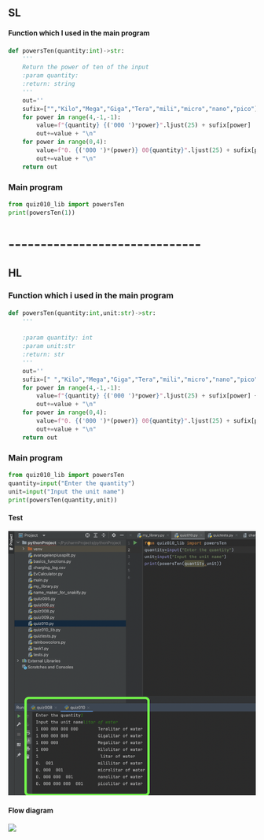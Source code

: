 ## SL
#### Function which I used in the main program
```.py
def powersTen(quantity:int)->str:
    '''
    Return the power of ten of the input
    :param quantity:
    :return: string
    '''
    out=''
    sufix=["","Kilo","Mega","Giga","Tera","mili","micro","nano","pico"]
    for power in range(4,-1,-1):
        value=f"{quantity} {('000 ')*power}".ljust(25) + sufix[power]
        out+=value + "\n"
    for power in range(0,4):
        value=f"0. {('000 ')*(power)} 00{quantity}".ljust(25) + sufix[power+5]
        out+=value + "\n"
    return out


```
### Main program
```.py
from quiz010_lib import powersTen
print(powersTen(1))
```
# ------------------------------
## HL
### Function which i used in the main program
```.py
def powersTen(quantity:int,unit:str)->str:
    '''

    :param quantity: int
    :param unit:str
    :return: str
    '''
    out=''
    sufix=[" ","Kilo","Mega","Giga","Tera","mili","micro","nano","pico"]
    for power in range(4,-1,-1):
        value=f"{quantity} {('000 ')*power}".ljust(25) + sufix[power] + unit
        out+=value + "\n"
    for power in range(0,4):
        value=f"0. {('000 ')*(power)} 00{quantity}".ljust(25) + sufix[power+5] + unit
        out+=value + "\n"
    return out
```
### Main program
```.py
from quiz010_lib import powersTen
quantity=input("Enter the quantity")
unit=input("Input the unit name")
print(powersTen(quantity,unit))
```
#### Test
![](https://github.com/AleksandarDzudzevic/Unit-1/blob/main/Quiz010test.png)
#### Flow diagram
![](https://github.com/AleksandarDzudzevic/Unit-1/blob/main/Quiz010flowdiagram.jpg)
